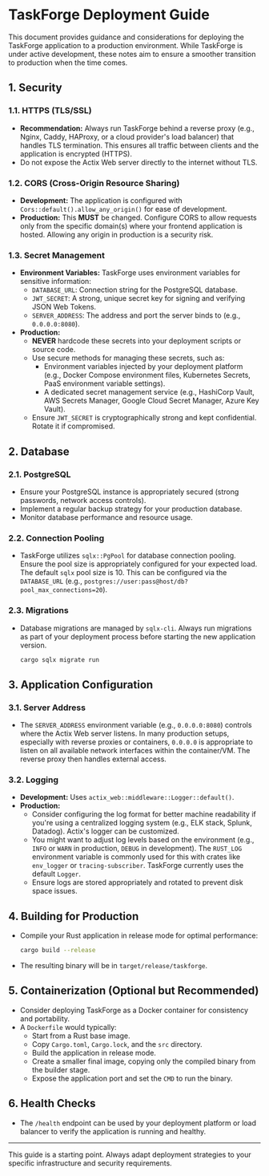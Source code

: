 # TaskForge Deployment Guide

This document provides guidance and considerations for deploying the TaskForge application to a production environment. While TaskForge is under active development, these notes aim to ensure a smoother transition to production when the time comes.

## 1. Security

### 1.1. HTTPS (TLS/SSL)
- **Recommendation:** Always run TaskForge behind a reverse proxy (e.g., Nginx, Caddy, HAProxy, or a cloud provider's load balancer) that handles TLS termination. This ensures all traffic between clients and the application is encrypted (HTTPS).
- Do not expose the Actix Web server directly to the internet without TLS.

### 1.2. CORS (Cross-Origin Resource Sharing)
- **Development:** The application is configured with `Cors::default().allow_any_origin()` for ease of development.
- **Production:** This **MUST** be changed. Configure CORS to allow requests only from the specific domain(s) where your frontend application is hosted. Allowing any origin in production is a security risk.

### 1.3. Secret Management
- **Environment Variables:** TaskForge uses environment variables for sensitive information:
    - `DATABASE_URL`: Connection string for the PostgreSQL database.
    - `JWT_SECRET`: A strong, unique secret key for signing and verifying JSON Web Tokens.
    - `SERVER_ADDRESS`: The address and port the server binds to (e.g., `0.0.0.0:8080`).
- **Production:**
    - **NEVER** hardcode these secrets into your deployment scripts or source code.
    - Use secure methods for managing these secrets, such as:
        - Environment variables injected by your deployment platform (e.g., Docker Compose environment files, Kubernetes Secrets, PaaS environment variable settings).
        - A dedicated secret management service (e.g., HashiCorp Vault, AWS Secrets Manager, Google Cloud Secret Manager, Azure Key Vault).
    - Ensure `JWT_SECRET` is cryptographically strong and kept confidential. Rotate it if compromised.

## 2. Database
### 2.1. PostgreSQL
- Ensure your PostgreSQL instance is appropriately secured (strong passwords, network access controls).
- Implement a regular backup strategy for your production database.
- Monitor database performance and resource usage.

### 2.2. Connection Pooling
- TaskForge utilizes `sqlx::PgPool` for database connection pooling. Ensure the pool size is appropriately configured for your expected load. The default `sqlx` pool size is 10. This can be configured via the `DATABASE_URL` (e.g., `postgres://user:pass@host/db?pool_max_connections=20`).

### 2.3. Migrations
- Database migrations are managed by `sqlx-cli`. Always run migrations as part of your deployment process before starting the new application version.
  ```bash
  cargo sqlx migrate run
  ```

## 3. Application Configuration
### 3.1. Server Address
- The `SERVER_ADDRESS` environment variable (e.g., `0.0.0.0:8080`) controls where the Actix Web server listens. In many production setups, especially with reverse proxies or containers, `0.0.0.0` is appropriate to listen on all available network interfaces within the container/VM. The reverse proxy then handles external access.

### 3.2. Logging
- **Development:** Uses `actix_web::middleware::Logger::default()`.
- **Production:**
    - Consider configuring the log format for better machine readability if you're using a centralized logging system (e.g., ELK stack, Splunk, Datadog). Actix's logger can be customized.
    - You might want to adjust log levels based on the environment (e.g., `INFO` or `WARN` in production, `DEBUG` in development). The `RUST_LOG` environment variable is commonly used for this with crates like `env_logger` or `tracing-subscriber`. TaskForge currently uses the default `Logger`.
    - Ensure logs are stored appropriately and rotated to prevent disk space issues.

## 4. Building for Production
- Compile your Rust application in release mode for optimal performance:
  ```bash
  cargo build --release
  ```
- The resulting binary will be in `target/release/taskforge`.

## 5. Containerization (Optional but Recommended)
- Consider deploying TaskForge as a Docker container for consistency and portability.
- A `Dockerfile` would typically:
    - Start from a Rust base image.
    - Copy `Cargo.toml`, `Cargo.lock`, and the `src` directory.
    - Build the application in release mode.
    - Create a smaller final image, copying only the compiled binary from the builder stage.
    - Expose the application port and set the `CMD` to run the binary.

## 6. Health Checks
- The `/health` endpoint can be used by your deployment platform or load balancer to verify the application is running and healthy.

---

This guide is a starting point. Always adapt deployment strategies to your specific infrastructure and security requirements. 